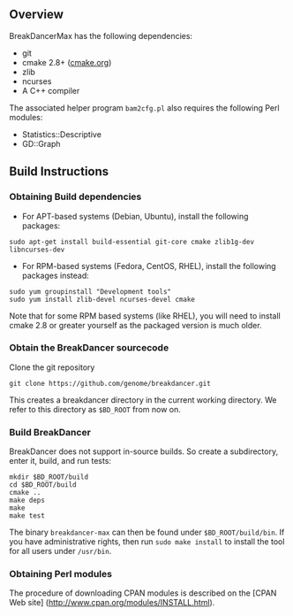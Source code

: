 ## Overview

BreakDancerMax has the following dependencies:

* git
* cmake 2.8+ ([cmake.org](http://cmake.org))
* zlib
* ncurses
* A C++ compiler

The associated helper program `bam2cfg.pl` also requires the following Perl modules:
* Statistics::Descriptive
* GD::Graph

## Build Instructions
### Obtaining Build dependencies

* For APT-based systems (Debian, Ubuntu), install the following packages:

```
sudo apt-get install build-essential git-core cmake zlib1g-dev libncurses-dev
```

* For RPM-based systems (Fedora, CentOS, RHEL), install the following packages instead:

```
sudo yum groupinstall "Development tools" 
sudo yum install zlib-devel ncurses-devel cmake
```

Note that for some RPM based systems (like RHEL), you will need to install cmake 2.8 or greater yourself as the packaged version is much older.

### Obtain the BreakDancer sourcecode

Clone the git repository

```
git clone https://github.com/genome/breakdancer.git
```

This creates a breakdancer directory in the current working directory. We refer
to this directory as `$BD_ROOT` from now on.

### Build BreakDancer

BreakDancer does not support in-source builds. So create a subdirectory, enter it, build, and run tests:

```
mkdir $BD_ROOT/build
cd $BD_ROOT/build
cmake ..
make deps
make
make test
```

The binary `breakdancer-max` can then be found under `$BD_ROOT/build/bin`. If you have administrative rights, then run `sudo make install` to install the tool for all users under `/usr/bin`.

### Obtaining Perl modules
The procedure of downloading CPAN modules is described on the [CPAN Web site]
(http://www.cpan.org/modules/INSTALL.html).
